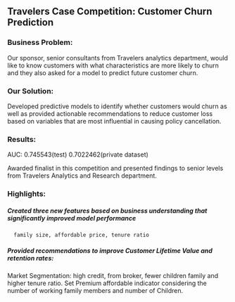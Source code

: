 
## Travelers Case Competition: Customer Churn Prediction 

### Business Problem: 
Our sponsor, senior consultants from Travelers analytics department, would like to know customers with what characteristics are more likely to churn and they also asked for a model to predict future customer churn. 

### Our Solution: 
Developed predictive models to identify whether customers would churn as well as provided actionable recommendations to reduce customer loss based on variables that are most influential in causing policy cancellation. 

### Results: 
AUC: 0.745543(test)     0.7022462(private dataset)

Awarded finalist in this competition and presented findings to senior levels from Travelers Analytics and Research department. 

### Highlights:

##### Created three new features based on business understanding that significantly improved model performance
      family size, affordable price, tenure ratio
##### Provided recommendations to improve Customer Lifetime Value and retention rates: 
Market Segmentation: high credit, from broker, fewer children family and higher tenure ratio.
Set Premium affordable indicator considering the number of working family members and number of Children. 

